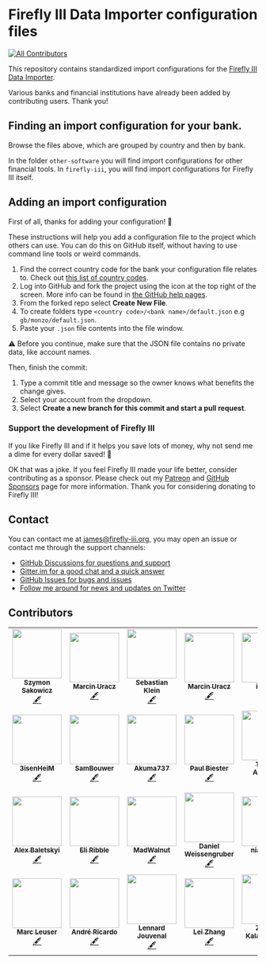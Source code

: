 # Firefly III Data Importer configuration files
<!-- ALL-CONTRIBUTORS-BADGE:START - Do not remove or modify this section -->
[![All Contributors](https://img.shields.io/badge/all_contributors-27-orange.svg?style=flat-square)](#contributors-)
<!-- ALL-CONTRIBUTORS-BADGE:END -->

This repository contains standardized import configurations for the [Firefly III Data Importer](https://github.com/firefly-iii/data-importer).

Various banks and financial institutions have already been added by contributing users. Thank you!

## Finding an import configuration for your bank.

Browse the files above, which are grouped by country and then by bank.

In the folder `other-software` you will find import configurations for other financial tools. In `firefly-iii`, you will find import configurations for Firefly III itself.

## Adding an import configuration

First of all, thanks for adding your configuration! 🎉

These instructions will help you add a configuration file to the project which others can use. You can do this on GitHub itself, without having to use command line tools or weird commands.

1. Find the correct country code for the bank your configuration file relates to. Check out [this list of country codes](https://en.wikipedia.org/wiki/ISO_3166-1_alpha-2#Officially_assigned_code_elements).
2. Log into GitHub and fork the project using the icon at the top right of the screen.  More info can be found in [the GitHub help pages](https://docs.github.com/en/github/getting-started-with-github/fork-a-repo).
3. From the forked repo select **Create New File**.
4. To create folders type `<country code>/<bank name>/default.json` e.g `gb/monzo/default.json`.
5. Paste your `.json` file contents into the file window.

⚠️ Before you continue, make sure that the JSON file contains no private data, like account names.

Then, finish the commit:

1. Type a commit title and message so the owner knows what benefits the change gives.
2. Select your account from the dropdown.
3. Select __Create a new branch for this commit and start a pull request__.

### Support the development of Firefly III

If you like Firefly III and if it helps you save lots of money, why not send me a dime for every dollar saved! :tada:

OK that was a joke. If you feel Firefly III made your life better, consider contributing as a sponsor. Please check out my [Patreon](https://www.patreon.com/jc5) and [GitHub Sponsors](https://github.com/sponsors/JC5) page for more information. Thank you for considering donating to Firefly III!

## Contact

You can contact me at [james@firefly-iii.org](mailto:james@firefly-iii.org), you may open an issue or contact me through the support channels:

- [GitHub Discussions for questions and support](https://github.com/firefly-iii/firefly-iii/discussions/)
- [Gitter.im for a good chat and a quick answer](https://gitter.im/firefly-iii/firefly-iii)
- [GitHub Issues for bugs and issues](https://github.com/firefly-iii/firefly-iii/issues)
- [Follow me around for news and updates on Twitter](https://twitter.com/Firefly_iii)

## Contributors

<!-- ALL-CONTRIBUTORS-LIST:START - Do not remove or modify this section -->
<!-- prettier-ignore-start -->
<!-- markdownlint-disable -->
<table>
  <tr>
    <td align="center"><a href="https://sakowi.cz"><img src="https://avatars0.githubusercontent.com/u/13169301?v=4?s=100" width="100px;" alt=""/><br /><sub><b>Szymon Sakowicz</b></sub></a><br /><a href="#content-sakowicz" title="Content">🖋</a></td>
    <td align="center"><a href="https://github.com/muracz"><img src="https://avatars1.githubusercontent.com/u/9215725?v=4?s=100" width="100px;" alt=""/><br /><sub><b>Marcin Uracz</b></sub></a><br /><a href="#content-muracz" title="Content">🖋</a></td>
    <td align="center"><a href="https://github.com/sebastianklein96"><img src="https://avatars2.githubusercontent.com/u/22731416?v=4?s=100" width="100px;" alt=""/><br /><sub><b>Sebastian Klein</b></sub></a><br /><a href="#content-sebastianklein96" title="Content">🖋</a></td>
    <td align="center"><a href="https://github.com/muracz"><img src="https://avatars1.githubusercontent.com/u/9215725?v=4?s=100" width="100px;" alt=""/><br /><sub><b>Marcin Uracz</b></sub></a><br /><a href="#content-muracz" title="Content">🖋</a></td>
    <td align="center"><a href="https://github.com/ilakast"><img src="https://avatars3.githubusercontent.com/u/1414477?v=4?s=100" width="100px;" alt=""/><br /><sub><b>ilakast</b></sub></a><br /><a href="https://github.com/firefly-iii/import-configurations/commits?author=ilakast" title="Documentation">📖</a> <a href="#content-ilakast" title="Content">🖋</a></td>
    <td align="center"><a href="https://github.com/baocin"><img src="https://avatars0.githubusercontent.com/u/5463986?v=4?s=100" width="100px;" alt=""/><br /><sub><b>Michael Pedersen</b></sub></a><br /><a href="#plugin-baocin" title="Plugin/utility libraries">🔌</a></td>
    <td align="center"><a href="https://federicociro.com"><img src="https://avatars2.githubusercontent.com/u/25438748?v=4?s=100" width="100px;" alt=""/><br /><sub><b>Federico</b></sub></a><br /><a href="https://github.com/firefly-iii/import-configurations/issues?q=author%3Afedericociro" title="Bug reports">🐛</a></td>
  </tr>
  <tr>
    <td align="center"><a href="https://github.com/3isenHeiM"><img src="https://avatars0.githubusercontent.com/u/26417172?v=4?s=100" width="100px;" alt=""/><br /><sub><b>3isenHeiM</b></sub></a><br /><a href="#content-3isenHeiM" title="Content">🖋</a></td>
    <td align="center"><a href="https://github.com/SamBouwer"><img src="https://avatars3.githubusercontent.com/u/6918900?v=4?s=100" width="100px;" alt=""/><br /><sub><b>SamBouwer</b></sub></a><br /><a href="#content-SamBouwer" title="Content">🖋</a></td>
    <td align="center"><a href="https://github.com/Akuma737"><img src="https://avatars2.githubusercontent.com/u/1916021?v=4?s=100" width="100px;" alt=""/><br /><sub><b>Akuma737</b></sub></a><br /><a href="#content-Akuma737" title="Content">🖋</a></td>
    <td align="center"><a href="https://paul.biester.pro"><img src="https://avatars0.githubusercontent.com/u/2650326?v=4?s=100" width="100px;" alt=""/><br /><sub><b>Paul Biester</b></sub></a><br /><a href="#content-isonet" title="Content">🖋</a></td>
    <td align="center"><a href="https://www.linkedin.com/in/thiagogpa/"><img src="https://avatars.githubusercontent.com/u/39960304?v=4?s=100" width="100px;" alt=""/><br /><sub><b>Thiago Andrade</b></sub></a><br /><a href="#content-thiagogpa" title="Content">🖋</a></td>
    <td align="center"><a href="http://rolisz.ro"><img src="https://avatars.githubusercontent.com/u/426313?v=4?s=100" width="100px;" alt=""/><br /><sub><b>Roland Szabo</b></sub></a><br /><a href="#content-rolisz" title="Content">🖋</a></td>
    <td align="center"><a href="http://kenric.in/"><img src="https://avatars.githubusercontent.com/u/5753813?v=4?s=100" width="100px;" alt=""/><br /><sub><b>Kenric D'Souza</b></sub></a><br /><a href="#content-AzureByte" title="Content">🖋</a></td>
  </tr>
  <tr>
    <td align="center"><a href="https://baletskyi.me"><img src="https://avatars.githubusercontent.com/u/11590484?v=4?s=100" width="100px;" alt=""/><br /><sub><b>Alex Baletskyi</b></sub></a><br /><a href="#content-baletskyi" title="Content">🖋</a></td>
    <td align="center"><a href="https://github.com/EliRibble"><img src="https://avatars.githubusercontent.com/u/2319207?v=4?s=100" width="100px;" alt=""/><br /><sub><b>Eli Ribble</b></sub></a><br /><a href="#content-EliRibble" title="Content">🖋</a></td>
    <td align="center"><a href="https://github.com/MadWalnut"><img src="https://avatars.githubusercontent.com/u/33835479?v=4?s=100" width="100px;" alt=""/><br /><sub><b>MadWalnut</b></sub></a><br /><a href="#content-MadWalnut" title="Content">🖋</a></td>
    <td align="center"><a href="https://github.com/weissi1994"><img src="https://avatars.githubusercontent.com/u/846897?v=4?s=100" width="100px;" alt=""/><br /><sub><b>Daniel Weissengruber</b></sub></a><br /><a href="#content-weissi1994" title="Content">🖋</a></td>
    <td align="center"><a href="https://github.com/niallperks"><img src="https://avatars.githubusercontent.com/u/35839988?v=4?s=100" width="100px;" alt=""/><br /><sub><b>niallperks</b></sub></a><br /><a href="#content-niallperks" title="Content">🖋</a></td>
    <td align="center"><a href="https://leonjza.github.io/"><img src="https://avatars.githubusercontent.com/u/1148127?v=4?s=100" width="100px;" alt=""/><br /><sub><b>Leon Jacobs</b></sub></a><br /><a href="#content-leonjza" title="Content">🖋</a></td>
    <td align="center"><a href="https://github.com/Dave4234"><img src="https://avatars.githubusercontent.com/u/86469014?v=4?s=100" width="100px;" alt=""/><br /><sub><b>Dave4234</b></sub></a><br /><a href="#content-Dave4234" title="Content">🖋</a></td>
  </tr>
  <tr>
    <td align="center"><a href="https://github.com/marcquark"><img src="https://avatars.githubusercontent.com/u/23556080?v=4?s=100" width="100px;" alt=""/><br /><sub><b>Marc Leuser</b></sub></a><br /><a href="#content-marcquark" title="Content">🖋</a></td>
    <td align="center"><a href="https://github.com/arbezerra"><img src="https://avatars.githubusercontent.com/u/5190728?v=4?s=100" width="100px;" alt=""/><br /><sub><b>André Ricardo</b></sub></a><br /><a href="#content-arbezerra" title="Content">🖋</a></td>
    <td align="center"><a href="https://github.com/le-jou"><img src="https://avatars.githubusercontent.com/u/28442160?v=4?s=100" width="100px;" alt=""/><br /><sub><b>Lennard Jouvenal</b></sub></a><br /><a href="#content-le-jou" title="Content">🖋</a></td>
    <td align="center"><a href="https://github.com/leizhang"><img src="https://avatars.githubusercontent.com/u/140418?v=4?s=100" width="100px;" alt=""/><br /><sub><b>Lei Zhang</b></sub></a><br /><a href="#content-leizhang" title="Content">🖋</a></td>
    <td align="center"><a href="https://github.com/zannis"><img src="https://avatars.githubusercontent.com/u/1011451?v=4?s=100" width="100px;" alt=""/><br /><sub><b>Zannis Kalampoukis</b></sub></a><br /><a href="#content-zannis" title="Content">🖋</a></td>
    <td align="center"><a href="https://github.com/mblankenstein"><img src="https://avatars.githubusercontent.com/u/802221?v=4?s=100" width="100px;" alt=""/><br /><sub><b>Michel Blankenstein</b></sub></a><br /><a href="#content-mblankenstein" title="Content">🖋</a></td>
  </tr>
</table>

<!-- markdownlint-restore -->
<!-- prettier-ignore-end -->

<!-- ALL-CONTRIBUTORS-LIST:END -->
